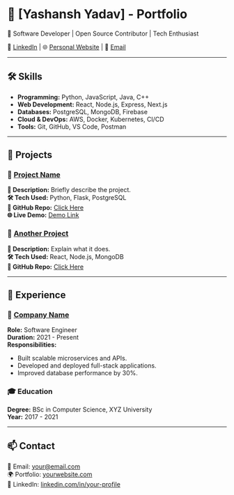 # 💼 [Yashansh Yadav] - Portfolio

🚀 Software Developer | Open Source Contributor | Tech Enthusiast  

🔗 [LinkedIn](https://www.linkedin.com/in/your-profile) | 🌐 [Personal Website](https://yourwebsite.com) | 📩 [Email](mailto:your@email.com)

---

## 🛠️ Skills

- **Programming:** Python, JavaScript, Java, C++
- **Web Development:** React, Node.js, Express, Next.js
- **Databases:** PostgreSQL, MongoDB, Firebase
- **Cloud & DevOps:** AWS, Docker, Kubernetes, CI/CD
- **Tools:** Git, GitHub, VS Code, Postman

---

## 🌟 Projects

### 🔹 [Project Name](https://github.com/yourusername/project)
**📌 Description:** Briefly describe the project.  
**🛠 Tech Used:** Python, Flask, PostgreSQL  
**🔗 GitHub Repo:** [Click Here](https://github.com/yourusername/project)  
**🌐 Live Demo:** [Demo Link](https://project-demo.com)

### 🔹 [Another Project](https://github.com/yourusername/another-project)
**📌 Description:** Explain what it does.  
**🛠 Tech Used:** React, Node.js, MongoDB  
**🔗 GitHub Repo:** [Click Here](https://github.com/yourusername/another-project)

---

## 💼 Experience

### 🚀 [Company Name](https://company-website.com)
**Role:** Software Engineer  
**Duration:** 2021 - Present  
**Responsibilities:**
- Built scalable microservices and APIs.
- Developed and deployed full-stack applications.
- Improved database performance by 30%.

### 🎓 Education
**Degree:** BSc in Computer Science, XYZ University  
**Year:** 2017 - 2021  

---

## 📫 Contact
📧 Email: your@email.com  
🌍 Portfolio: [yourwebsite.com](https://yourwebsite.com)  
🔗 LinkedIn: [linkedin.com/in/your-profile](https://linkedin.com/in/your-profile)  
